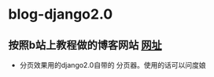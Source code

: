 # blog-django2.0
## 按照b站上教程做的博客网站 [网址](https://space.bilibili.com/252028233?spm_id_from=333.788.b_765f7570696e666f.2)
* 分页效果用的django2.0自带的 分页器。使用的话可以问度娘
